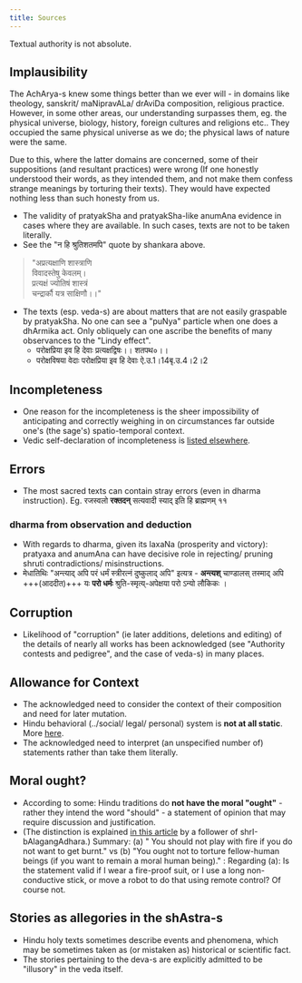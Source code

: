 ```yaml
---
title: Sources
---
```



Textual authority is not absolute.

## Implausibility
The AchArya-s knew some things better than we ever will - in domains like theology, sanskrit/ maNipravALa/ drAviDa composition, religious practice.  However, in some other areas, our understanding surpasses them, eg. the physical universe, biology, history, foreign cultures and religions etc.. They occupied the same physical universe as we do; the physical laws of nature were the same.

Due to this, where the latter domains are concerned, some of their suppositions (and resultant practices) were wrong (If one honestly understood their words, as they intended them, and not make them confess strange meanings by torturing their texts). They would have expected nothing less than such honesty from us.


- The validity of pratyakSha and pratyakSha-like anumAna evidence in cases where they are available. In such cases, texts are not to be taken literally.
- See the "न हि श्रुतिशतमपि" quote by shankara above.

> "अप्रत्यक्षाणि शास्त्राणि  
> विवादस्तेषु केवलम्।  
> प्रत्यक्षं ज्योतिषं शास्त्रं  
> चन्द्रार्कौ यत्र साक्षिणौ।।"

- The texts (esp. veda-s) are about matters that are not easily graspable by pratyakSha. No one can see a "puNya" particle when one does a dhArmika act. Only obliquely can one ascribe the benefits of many observances to the "Lindy effect".
    - परोक्षप्रिया इव हि देवाः प्रत्यक्षद्विषः।। शतपथ०।। 
    - परोक्षविषया वेदाः परोक्षप्रिया इव हि देवाः ऐ.उ.1।14बृ.उ.4।2।2


## Incompleteness
- One reason for the incompleteness is the sheer impossibility of anticipating and correctly weighing in on circumstances far outside one's (the sage's) spatio-temporal context.
- Vedic self-declaration of incompleteness is [listed elsewhere](/vedAH/meta/incompleteness/).

## Errors
- The most sacred texts can contain stray errors (even in dharma instruction). Eg. रजस्वलो **रक्तदन्** सत्यवादी स्याद् इति हि ब्राह्मणम् ११

### dharma from observation and deduction
- With regards to dharma, given its laxaNa (prosperity and victory): pratyaxa and anumAna can have decisive role in rejecting/ pruning shruti contradictions/ misinstructions. 
- मेधातिथिः "अन्त्याद् अपि परं धर्मं स्त्रीरत्नं दुष्कुलाद् अपि" इत्यत्र - **अन्त्यश्** चाण्डालस् तस्माद् अपि +++(आददीत)+++ यः **परो धर्मः** श्रुति-स्मृत्य्-अपेक्षया परो ऽन्यो लौकिकः ।


## Corruption
- Likelihood of "corruption" (ie later additions, deletions and editing) of the details of nearly all works has been acknowledged (see "Authority contests and pedigree", and the case of veda-s) in many places.

## Allowance for Context
- The acknowledged need to consider the context of their composition and need for later mutation.
- Hindu behavioral (../social/ legal/ personal) system is **not at all static**. More [here](../../social-cultivation/dharma-fluid/).
- The acknowledged need to interpret (an unspecified number of) statements rather than take them literally.

## Moral ought?
- According to some: Hindu traditions do **not have the moral "ought"** -rather they intend the word "should" - a statement of opinion that may require discussion and justification.
- (The distinction is explained [in this article](http://www.hipkapi.com/2011/03/18/ought-vs-should/) by a follower of shrI-bAlagangAdhara.) Summary: (a) " You should not play with fire if you do not want to get burnt." vs (b) "You ought not to torture fellow-human beings (if you want to remain a moral human being)." : Regarding (a): Is the statement valid if I wear a fire-proof suit, or I use a long non-conductive stick, or move a robot to do that using remote control? Of course not.

## Stories as allegories in the shAstra-s
- Hindu holy texts sometimes describe events and phenomena, which may be sometimes taken as (or mistaken as) historical or scientific fact.
- The stories pertaining to the deva-s are explicitly admitted to be "illusory" in the veda itself.
